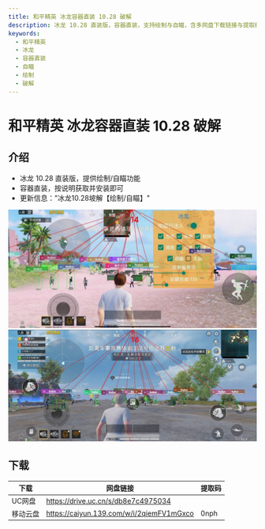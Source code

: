 ```yaml
---
title: 和平精英 冰龙容器直装 10.28 破解
description: 冰龙 10.28 直装版，容器直装，支持绘制与自瞄，含多网盘下载链接与提取码。
keywords:
  - 和平精英
  - 冰龙
  - 容器直装
  - 自瞄
  - 绘制
  - 破解
---
```


# 和平精英 冰龙容器直装 10.28 破解

## 介绍
- 冰龙 10.28 直装版，提供绘制/自瞄功能
- 容器直装，按说明获取并安装即可
- 更新信息："冰龙10.28坡解【绘制/自瞄】"

![和平精英 冰龙容器直装 10.28 破解](image.png)
![和平精英 冰龙容器直装 10.28 破解2](image-1.png)
## 下载
| 下载     | 网盘链接                                                          | 提取码 |
| -------- | ----------------------------------------------------------------- | ------ |
| UC网盘   | https://drive.uc.cn/s/db8e7c4975034                               |        |
| 移动云盘 | https://caiyun.139.com/w/i/2qiemFV1mGxco                           | 0nph   |
